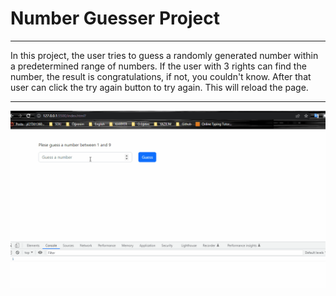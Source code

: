 # Number Guesser Project
---
In this project, the user tries to guess a randomly generated number within a predetermined range of numbers. If the user with 3 rights can find the number, the result is congratulations, if not, you couldn't know. After that user can click the try again button to try again. This will reload the page.

---

![animation](Animation.gif)